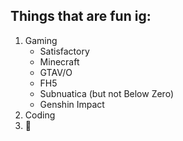## Things that are fun ig:
1. Gaming
   - Satisfactory
   - Minecraft
   - GTAV/O
   - FH5
   - Subnuatica (but not Below Zero)
   - Genshin Impact
2. Coding
3. 🦀
